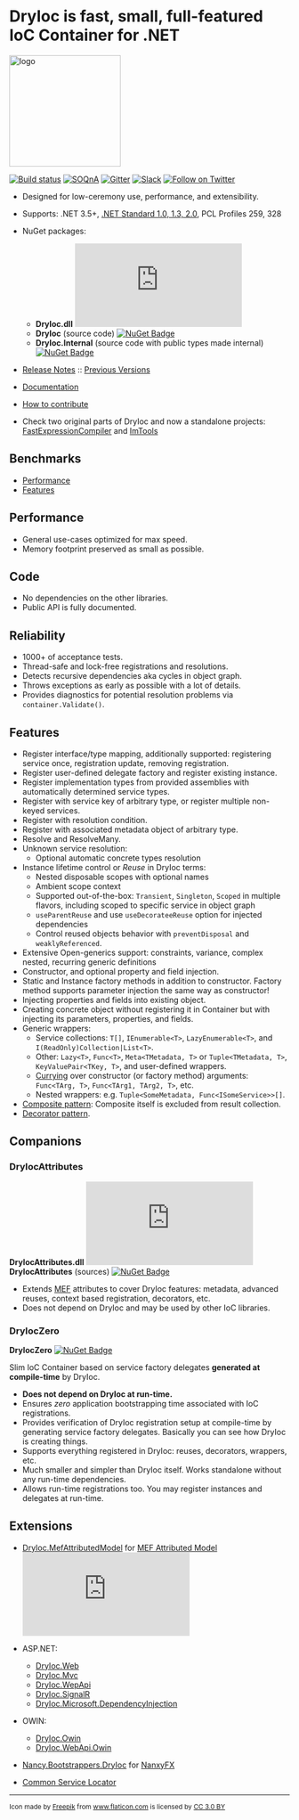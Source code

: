 DryIoc is fast, small, full-featured IoC Container for .NET
===========================================================

<img src="./logo/logo.svg" alt="logo" width="200px"/>

[![Build status](https://ci.appveyor.com/api/projects/status/8eypvhn6ae70vk09?svg=true)](https://ci.appveyor.com/project/MaksimVolkau/dryioc-qt8fa)
[![SOQnA](https://img.shields.io/badge/StackOverflow-QnA-green.svg)](http://stackoverflow.com/questions/tagged/dryioc)
[![Gitter](https://img.shields.io/gitter/room/nwjs/nw.js.svg)](https://gitter.im/dadhi/DryIoc)
[![Slack](https://img.shields.io/badge/Slack-Chat-blue.svg)](https://dryioc.slack.com)
[![Follow on Twitter](https://img.shields.io/twitter/follow/dryioc.svg?style=social&label=Follow)](http://twitter.com/intent/user?screen_name=DryIoc)

[Autofac]: https://code.google.com/p/autofac/
[MEF]: http://mef.codeplex.com/
[DryIoc.dll]: https://www.nuget.org/packages/DryIoc.dll/
[DryIoc]: https://www.nuget.org/packages/DryIoc/
[DryIoc.Internal]: https://www.nuget.org/packages/DryIoc.Internal/
[DryIoc.MefAttributedModel]: https://www.nuget.org/packages/DryIoc.MefAttributedModel/

[DryIoc.MefAttributedModel.dll]: https://www.nuget.org/packages/DryIoc.MefAttributedModel.dll/
[WikiHome]: https://bitbucket.org/dadhi/dryioc/wiki/Home
[MefAttributedModel]: https://bitbucket.org/dadhi/dryioc/wiki/MefAttributedModel
[PCL]: http://msdn.microsoft.com/en-us/library/gg597391(v=vs.110).aspx

- Designed for low-ceremony use, performance, and extensibility.
- Supports: .NET 3.5+, [.NET Standard 1.0, 1.3, 2.0](https://github.com/dotnet/corefx/blob/master/Documentation/architecture/net-platform-standard.md), PCL Profiles 259, 328
- NuGet packages:
 
    - __DryIoc.dll__ [![NuGet Badge](https://buildstats.info/nuget/DryIoc.dll)](https://www.nuget.org/packages/DryIoc.dll)
    - __DryIoc__ (source code) [![NuGet Badge](https://buildstats.info/nuget/DryIoc)](https://www.nuget.org/packages/DryIoc)
    - __DryIoc.Internal__ (source code with public types made internal) [![NuGet Badge](https://buildstats.info/nuget/DryIoc.Internal)](https://www.nuget.org/packages/DryIoc.Internal)

- [Release Notes](https://github.com/dadhi/DryIoc/releases/tag/v4.0.0) :: [Previous Versions](https://bitbucket.org/dadhi/dryioc/wiki/VersionHistory)

- [Documentation][WikiHome]
- [How to contribute](CONTRIBUTING.md)
- Check two original parts of DryIoc and now a standalone projects: [FastExpressionCompiler](https://github.com/dadhi/FastExpressionCompiler) and [ImTools](https://github.com/dadhi/ImTools)

## Benchmarks

* [Performance](http://www.palmmedia.de/blog/2011/8/30/ioc-container-benchmark-performance-comparison)
* [Features](http://featuretests.apphb.com/DependencyInjection.html)


## Performance

* General use-cases optimized for max speed.
* Memory footprint preserved as small as possible.


## Code

* No dependencies on the other libraries.
* Public API is fully documented.


## Reliability

* 1000+ of acceptance tests.
* Thread-safe and lock-free registrations and resolutions. 
* Detects recursive dependencies aka cycles in object graph.
* Throws exceptions as early as possible with a lot of details.
* Provides diagnostics for potential resolution problems via `container.Validate()`.


## Features

* Register interface/type mapping, additionally supported: registering service once, registration update, removing registration. 
* Register user-defined delegate factory and register existing instance.
* Register implementation types from provided assemblies with automatically determined service types.
* Register with service key of arbitrary type, or register multiple non-keyed services.
* Register with resolution condition.
* Register with associated metadata object of arbitrary type.
* Resolve and ResolveMany. 
* Unknown service resolution:
    * Optional automatic concrete types resolution
* Instance lifetime control or *Reuse* in DryIoc terms:
    * Nested disposable scopes with optional names 
    * Ambient scope context
    * Supported out-of-the-box: `Transient`, `Singleton`, `Scoped` in multiple flavors, including scoped to specific service in object graph
    * `useParentReuse` and use `useDecorateeReuse` option for injected dependencies
    * Control reused objects behavior with `preventDisposal` and `weaklyReferenced`.
* Extensive Open-generics support: constraints, variance, complex nested, recurring generic definitions
* Constructor, and optional property and field injection.
* Static and Instance factory methods in addition to constructor. Factory method supports parameter injection the same way as constructor!
* Injecting properties and fields into existing object.
* Creating concrete object without registering it in Container but with injecting its parameters, properties, and fields.
* Generic wrappers:
    * Service collections: `T[]`, `IEnumerable<T>`, `LazyEnumerable<T>`, and  `I(ReadOnly)Collection|List<T>`.
    * Other: `Lazy<T>`, `Func<T>`, `Meta<TMetadata, T>` or `Tuple<TMetadata, T>`, `KeyValuePair<TKey, T>`, and user-defined wrappers.
    * [Currying](http://en.wikipedia.org/wiki/Currying) over constructor (or factory method) arguments: `Func<TArg, T>`, `Func<TArg1, TArg2, T>`, etc.
    * Nested wrappers: e.g. `Tuple<SomeMetadata, Func<ISomeService>>[]`.
* [Composite pattern](https://bitbucket.org/dadhi/dryioc/wiki/Wrappers#markdown-header-composite-pattern-support): Composite itself is excluded from result collection.
* [Decorator pattern](https://bitbucket.org/dadhi/dryioc/wiki/Decorators). 


## Companions

### __DryIocAttributes__

__DryIocAttributes.dll__ [![NuGet Badge](https://buildstats.info/nuget/DryIocAttributes.dll)](https://www.nuget.org/packages/DryIocAttributes.dll)  
__DryIocAttributes__ (sources) [![NuGet Badge](https://buildstats.info/nuget/DryIocAttributes)](https://www.nuget.org/packages/DryIocAttributes)

- Extends [MEF](http://msdn.microsoft.com/en-us/library/ee155691(v=vs.110).aspx) attributes to cover DryIoc features: metadata, advanced reuses, context based registration, decorators, etc.
- Does not depend on DryIoc and may be used by other IoC libraries. 


### DryIocZero

__DryIocZero__ [![NuGet Badge](https://buildstats.info/nuget/DryIocZero)](https://www.nuget.org/packages/DryIocZero)

Slim IoC Container based on service factory delegates __generated at compile-time__ by DryIoc.

- __Does not depend on DryIoc at run-time.__
- Ensures _zero_ application bootstrapping time associated with IoC registrations.
- Provides verification of DryIoc registration setup at compile-time by generating service factory delegates. Basically you can see how DryIoc is creating things.
- Supports everything registered in DryIoc: reuses, decorators, wrappers, etc.
- Much smaller and simpler than DryIoc itself. Works standalone without any run-time dependencies.
- Allows run-time registrations too. You may register instances and delegates at run-time.

## Extensions

- [DryIoc.MefAttributedModel](Extensions/MefAttributedModel) 
for [MEF Attributed Model](http://msdn.microsoft.com/en-us/library/ee155691(v=vs.110).aspx) 
[![NuGet Badge](https://buildstats.info/nuget/DryIoc.MefAttributedModel.dll?includePreReleases=true)](https://www.nuget.org/packages/DryIoc.MefAttributedModel.dll)


- ASP.NET: 

    - [DryIoc.Web](https://www.nuget.org/packages/DryIoc.Web/) 
    - [DryIoc.Mvc](https://www.nuget.org/packages/DryIoc.Mvc.dll/)
    - [DryIoc.WepApi](https://www.nuget.org/packages/DryIoc.WebApi.dll/)
    - [DryIoc.SignalR](Extensions\SignalR)
    - [DryIoc.Microsoft.DependencyInjection](https://www.nuget.org/packages/DryIoc.Microsoft.DependencyInjection)

- OWIN:

    - [DryIoc.Owin](https://www.nuget.org/packages/DryIoc.Owin.dll/)
    - [DryIoc.WebApi.Owin](https://www.nuget.org/packages/DryIoc.WebApi.Owin.dll/)

- [Nancy.Bootstrappers.DryIoc](https://www.nuget.org/packages/Nancy.Bootstrappers.DryIoc/) for [NanxyFX](http://nancyfx.org/)
- [Common Service Locator](https://www.nuget.org/packages/DryIoc.CommonServiceLocator.dll/)

---
<small>Icon made by <a href="http://www.freepik.com" title="Freepik">Freepik</a> from <a href="https://www.flaticon.com/" title="Flaticon">www.flaticon.com</a> is licensed by <a href="http://creativecommons.org/licenses/by/3.0/" title="Creative Commons BY 3.0" target="_blank">CC 3.0 BY</a></small>
